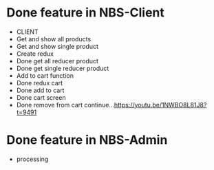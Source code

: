 # Done feature in NBS-Client

- CLIENT
- Get and show all products
- Get and show single product
- Create redux
- Done get all reducer product
- Done get single reducer product
- Add to cart function
- Done redux cart
- Done add to cart
- Done cart screen
- Done remove from cart
  continue...https://youtu.be/1NWBO8L81J8?t=9491

# Done feature in NBS-Admin
- processing